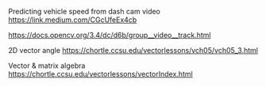 Predicting vehicle speed from dash cam video
https://link.medium.com/CGcUfeEx4cb

https://docs.opencv.org/3.4/dc/d6b/group__video__track.html

2D vector angle
https://chortle.ccsu.edu/vectorlessons/vch05/vch05_3.html

Vector & matrix algebra
https://chortle.ccsu.edu/vectorlessons/vectorIndex.html
